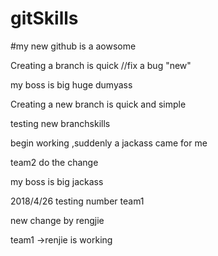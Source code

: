 # gitSkills

#my new github is  a aowsome

Creating a  branch is quick //fix a bug "new"

my boss is  big huge dumyass


Creating a new branch is quick and simple


testing new branchskills



begin working ,suddenly a jackass came for me 


team2 do the change


my boss is big jackass



2018/4/26  testing number team1

new change by rengjie 

team1 ->renjie is working 



